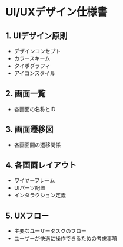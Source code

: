 # UI/UXデザイン仕様書

## 1. UIデザイン原則
- デザインコンセプト
- カラースキーム
- タイポグラフィ
- アイコンスタイル

## 2. 画面一覧
- 各画面の名称とID

## 3. 画面遷移図
- 各画面間の遷移関係

## 4. 各画面レイアウト
- ワイヤーフレーム
- UIパーツ配置
- インタラクション定義

## 5. UXフロー
- 主要なユーザータスクのフロー
- ユーザーが快適に操作できるための考慮事項 